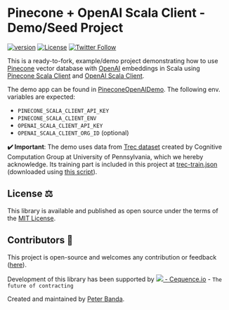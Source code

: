 # Pinecone + OpenAI Scala Client - Demo/Seed Project
[![version](https://img.shields.io/badge/version-0.0.1-green.svg)](https://cequence.io) [![License](https://img.shields.io/badge/License-MIT-lightgrey.svg)](https://opensource.org/licenses/MIT) [![Twitter Follow](https://img.shields.io/twitter/follow/0xbnd?style=social)](https://twitter.com/0xbnd)

This is a ready-to-fork, example/demo project demonstrating how to use [Pinecone](https://pinecone.io) vector database with [OpenAI](https://openai.com) embeddings in Scala using [Pinecone Scala Client](https://github.com/cequence-io/pinecone-scala) and [OpenAI Scala Client](https://github.com/cequence-io/openai-scala-client).

The demo app can be found in [PineconeOpenAIDemo](./src/main/scala/io/cequence/pineconeopenai/demo/PineconeOpenAIDemo.scala).
The following env. variables are expected:
- `PINECONE_SCALA_CLIENT_API_KEY`
- `PINECONE_SCALA_CLIENT_ENV`
- `OPENAI_SCALA_CLIENT_API_KEY`
- `OPENAI_SCALA_CLIENT_ORG_ID` (optional)

**✔️ Important**: The demo uses data from [Trec dataset](https://cogcomp.seas.upenn.edu/Data/QA/QC/) created by Cognitive Computation Group at University of Pennsylvania, which we hereby acknowledge. Its training part is included in this project at [trec-train.json](./src/main/resources/trec-train.json) (downloaded using [this script](./src/main/resources/trec-dump.py)). 

## License ⚖️

This library is available and published as open source under the terms of the [MIT License](https://opensource.org/licenses/MIT).

## Contributors 🙏

This project is open-source and welcomes any contribution or feedback ([here](https://github.com/cequence-io/pinecone-scala-client/issues)).

Development of this library has been supported by  [<img src="https://cequence.io/favicon-16x16.png"> - Cequence.io](https://cequence.io) - `The future of contracting`

Created and maintained by [Peter Banda](https://peterbanda.net).
